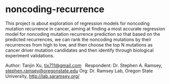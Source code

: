 # noncoding-recurrence

This project is about exploration of regression models for noncoding mutation recurrence in cancer, aiming at finding a most accurate regression model for noncoding mutation recurrence prediction so that based on the predicted recurrences, we can rank the noncoding mutations by their recurrences from high to low, and then choose the top N mutations as cancer driver mutation candidates and then identify through biological experiment validations. 


Author: Tanjin Xu, tjx711@gmail.com &nbsp;
Respondent: Dr. Stephen A. Ramsey, stephen.ramsey@oregonstate.edu
Org: Dr. Ramsey Lab, Oregon State University, http://lab.saramsey.org/

